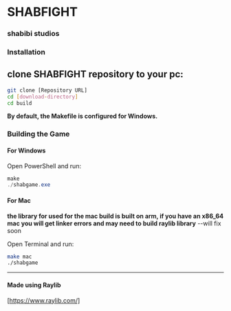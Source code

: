 # SHABFIGHT
### shabibi studios

### Installation

clone SHABFIGHT repository to your pc:
---
```bash
git clone [Repository URL]
cd [download-directory]
cd build
```

**By default, the Makefile is configured for Windows.**

### Building the Game

#### For Windows

Open PowerShell and run:

```powershell
make
./shabgame.exe
```

#### For Mac

**the library for used for the mac build is built on arm, if you have an x86_64 mac you will get linker errors and may need to build raylib library**
--will fix soon 

Open Terminal and run:

```bash
make mac
./shabgame
```

---

#### Made using Raylib
[https://www.raylib.com/]
